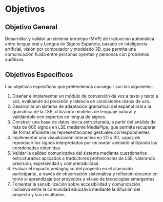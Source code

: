 # Objetivos

## Objetivo General

Desarrollar y validar un sistema prototipo (MVP) de traducción automática entre lengua oral y Lengua de Signos Española,
basado en inteligencia artificial, visión por computador y modelado 3D, que permita una comunicación fluida entre
personas oyentes y personas con problemas auditivos.

## Objetivos Específicos

Los objetivos específicos que pretendemos conseguir son los siguientes:

1. Diseñar e implementar un módulo de conversión de voz a texto y texto a voz, evaluando su precisión y latencia en
   condiciones reales de uso.
2. Desarrollar un sistema de adaptación gramatical del español oral a la gramática de la LSE, utilizando modelos de
   lenguaje natural y validándolo con expertos en lengua de signos.
3. Construir una base de datos léxica estructurada, a partir del análisis de más de 600 signos en LSE mediante
   MediaPipe, que permita recuperar de forma eficiente las representaciones gestuales correspondientes.
4. Implementar una visualización interactiva en 2D y 3D, capaz de reproducir los signos interpretados por un avatar
   animado utilizando las coordenadas obtenidas.
5. Validar la calidad comunicativa del sistema mediante cuestionarios estructurados aplicados a traductores
   profesionales de LSE, valorando precisión, expresividad y comprensibilidad.
6. Evaluar el impacto pedagógico del proyecto en el alumnado participante, a través de observación sistemática y
   reflexión docente en torno al aprendizaje por proyectos y el uso de tecnologías emergentes.
7. Fomentar la sensibilización sobre accesibilidad y comunicación inclusiva entre la comunidad educativa mediante la
   difusión del proyecto y sus resultados.
